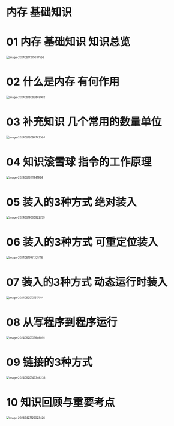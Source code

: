 # 内存 基础知识



# 01 内存 基础知识 知识总览

<img src="https://cvp.oss-cn-shanghai.aliyuncs.com/picgo/202406172150062.png" alt="image-20240617215037556" style="zoom:50%;" />



# 02 什么是内存 有何作用

<img src="https://cvp.oss-cn-shanghai.aliyuncs.com/picgo/202406180828643.png" alt="image-20240618082849982" style="zoom:50%;" />



# 03 补充知识 几个常用的数量单位

<img src="C:\Users\51532\AppData\Roaming\Typora\typora-user-images\image-20240618094742364.png" alt="image-20240618094742364" style="zoom:50%;" />



# 04 知识滚雪球 指令的工作原理

<img src="https://cvp.oss-cn-shanghai.aliyuncs.com/picgo/202406181119384.png" alt="image-20240618111941924" style="zoom:50%;" />



# 05 装入的3种方式 绝对装入

<img src="https://cvp.oss-cn-shanghai.aliyuncs.com/picgo/202406190858937.png" alt="image-20240619085822739" style="zoom:50%;" />



# 06 装入的3种方式 可重定位装入

<img src="https://cvp.oss-cn-shanghai.aliyuncs.com/picgo/202406191613294.png" alt="image-20240619161325116" style="zoom:50%;" />



# 07 装入的3种方式 动态运行时装入

<img src="https://cvp.oss-cn-shanghai.aliyuncs.com/picgo/202406201015234.png" alt="image-20240620101517014" style="zoom: 50%;" />



# 08 从写程序到程序运行

<img src="https://cvp.oss-cn-shanghai.aliyuncs.com/picgo/202406201056409.png" alt="image-20240620105646091" style="zoom:50%;" />



# 09 链接的3种方式

<img src="https://cvp.oss-cn-shanghai.aliyuncs.com/picgo/202406201433634.png" alt="image-20240620143346238" style="zoom:50%;" />



# 10 知识回顾与重要考点

<img src="https://cvp.oss-cn-shanghai.aliyuncs.com/picgo/202404271220631.png" alt="image-20240427122023426" style="zoom:50%;" />
